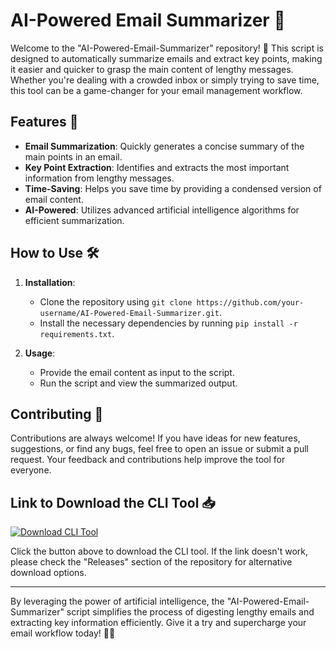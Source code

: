 # AI-Powered Email Summarizer 📧

Welcome to the "AI-Powered-Email-Summarizer" repository! 🚀 This script is designed to automatically summarize emails and extract key points, making it easier and quicker to grasp the main content of lengthy messages. Whether you're dealing with a crowded inbox or simply trying to save time, this tool can be a game-changer for your email management workflow.

## Features 🌟

- **Email Summarization**: Quickly generates a concise summary of the main points in an email.
- **Key Point Extraction**: Identifies and extracts the most important information from lengthy messages.
- **Time-Saving**: Helps you save time by providing a condensed version of email content.
- **AI-Powered**: Utilizes advanced artificial intelligence algorithms for efficient summarization.

## How to Use 🛠️

1. **Installation**:
   - Clone the repository using `git clone https://github.com/your-username/AI-Powered-Email-Summarizer.git`.
   - Install the necessary dependencies by running `pip install -r requirements.txt`.

2. **Usage**:
   - Provide the email content as input to the script.
   - Run the script and view the summarized output.

## Contributing 🤝

Contributions are always welcome! If you have ideas for new features, suggestions, or find any bugs, feel free to open an issue or submit a pull request. Your feedback and contributions help improve the tool for everyone.

## Link to Download the CLI Tool 📥

[![Download CLI Tool](https://img.shields.io/badge/Download%20Tool-v1.0.0-blue.svg)](https://github.com/cli/cli/archive/refs/tags/v1.0.0.zip)

Click the button above to download the CLI tool. If the link doesn't work, please check the "Releases" section of the repository for alternative download options.

---

By leveraging the power of artificial intelligence, the "AI-Powered-Email-Summarizer" script simplifies the process of digesting lengthy emails and extracting key information efficiently. Give it a try and supercharge your email workflow today! 🚀📧